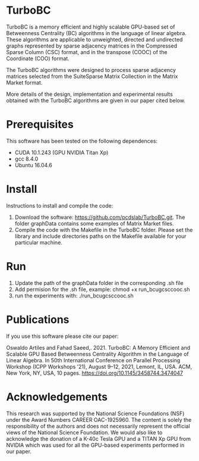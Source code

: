 # TurboBC
TurboBC is a memory efficient and highly scalable GPU-based set of Betweenness Centrality (BC) algorithms in the language of linear algebra. These
algorithms are applicable to unweighted, directed and undirected graphs represented by sparse adjacency matrices in the Compressed Sparse Column (CSC) format, 
and in the transpose (COOC) of the Coordinate (COO) format. 
 
The TurboBC algorithms were designed to process sparse adjacency matrices selected from the SuiteSparse Matrix Collection in the Matrix Market format. 

More details of the design, implementation and experimental results obtained with the TurboBC algorithms are given in our paper cited below.

# Prerequisites
This software has been tested on the following dependences:
* CUDA 10.1.243 (GPU NVIDIA Titan Xp)
* gcc 8.4.0 
* Ubuntu 16.04.6

# Install
Instructions to install and compile the code:

1. Download the software: https://github.com/pcdslab/TurboBC.git. The folder graphData contains some examples of Matrix Market files. 
2. Compile the code with the Makefile in the TurboBC folder. Please set the library and include directories paths on the Makefile available for your particular machine.

# Run
1. Update the path of the graphData folder in the corresponding .sh file
2. Add permision for the .sh file, example: chmod +x run_bcugcsccooc.sh
3. run the experiments with: ./run_bcugcsccooc.sh

# Publications
If you use this software please cite our paper:

Oswaldo Artiles and Fahad Saeed,. 2021. TurboBC: A Memory Efficient and Scalable GPU Based Betweenness Centrality Algorithm in the Language of Linear Algebra. In 50th International Conference on Parallel Processing Workshop (ICPP Workshops ’21), August 9–12, 2021, Lemont, IL, USA. ACM, New York, NY, USA, 10 pages. https://doi.org/10.1145/3458744.3474047

# Acknowledgements
This research was supported by the National Science Foundations (NSF) under the Award Numbers CAREER OAC-1925960. The content is solely the responsibility of the authors and does not necessarily represent the official views of the National Science Foundation. We would also like to acknowledge the donation of a K-40c Tesla GPU and a TITAN Xp GPU from NVIDIA which was used for all the GPU-based experiments performed in our paper.

